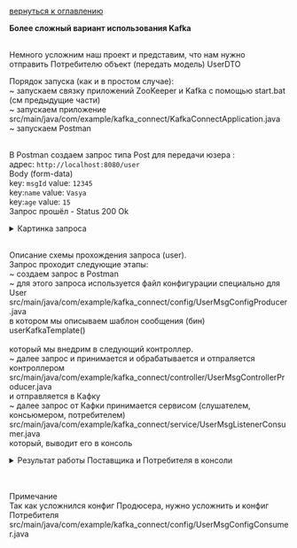 <a href="/README.md">вернуться к оглавлению</a>

<b>Более сложный вариант использования Kafka</b> <br><br>

Немного усложним наш проект и представим, что нам нужно <br>
отправить Потребителю объект (передать модель) UserDTO<br>

Порядок запуска (как и в простом случае):<br>
~ запускаем связку приложений ZooKeeper и Kafka c помощью start.bat<br>
(см предыдущие части)<br>
~ запускаем приложение<br>
src/main/java/com/example/kafka_connect/KafkaConnectApplication.java<br>
~ запускаем Postman<br><br>

В Postman создаем запрос типа Post для передачи юзера :<br>
адрес: `http://localhost:8080/user` <br>
Body (form-data) <br>
key: `msgId` value: `12345`<br>
key:`name` value: `Vasya`<br>
key:`age` value: `15`<br>
Запрос прошёл - Status 200 Ok
<details>
<summary>Картинка запроса</summary>
<img src="postman.png" alt="">
</details> <br>

Описание схемы прохождения запроса (user). <br>
Запрос проходит следующие этапы: <br>
~ создаем запрос в Postman<br>
~ для этого запроса используется файл конфигурации специально для User<br>
src/main/java/com/example/kafka_connect/config/UserMsgConfigProducer.java<br>
в котором мы описываем шаблон сообщения (бин)<br>
userKafkaTemplate() <br> <br>
который мы внедрим в следующий контроллер. <br>
~ далее запрос и принимается и обрабатывается и отпраляется контроллером <br>
src/main/java/com/example/kafka_connect/controller/UserMsgControllerProducer.java <br>
и отправляется в Кафку <br>
~ далее запрос от Кафки принимается сервисом (слушателем, консьюмером, потребителем)<br>
src/main/java/com/example/kafka_connect/service/UserMsgListenerConsumer.java<br>
который, выводит его в консоль
<details>
<summary>Результат работы Поставщика и Потребителя в консоли</summary>
<img src="console.png" alt="">
</details> <br><br>

Примечание<br> 
Так как усложнился конфиг Продюсера, нужно усложнить и конфиг Потребителя <br>
src/main/java/com/example/kafka_connect/config/UserMsgConfigConsumer.java<br>